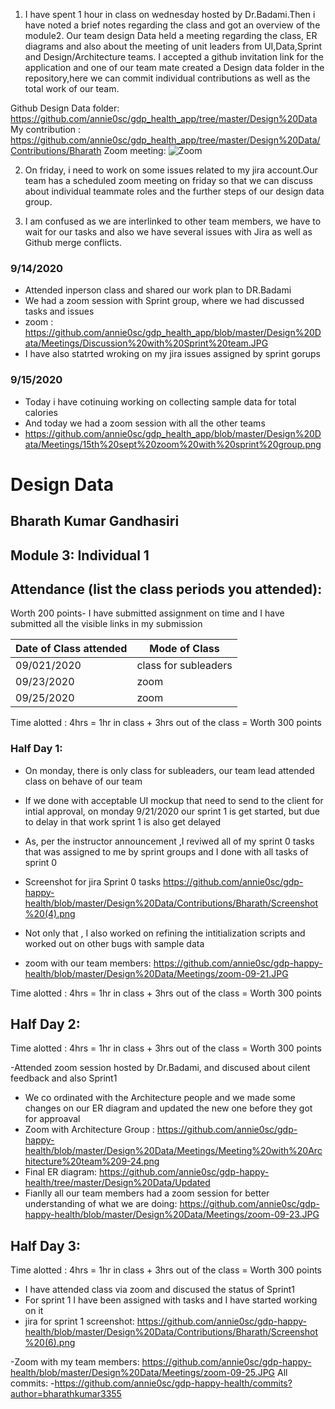 1. I have spent 1 hour in class on wednesday hosted by Dr.Badami.Then i have noted a brief notes regarding the class and got an overview of the module2. Our team design Data held a meeting regarding the class, ER diagrams and also about the meeting of unit leaders from UI,Data,Sprint and Design/Architecture teams. I accepted a github invitation link for the application and one of our team mate created a Design data folder in the repository,here we can commit individual contributions as well as the total work of our team.

Github Design Data folder: https://github.com/annie0sc/gdp_health_app/tree/master/Design%20Data
My contribution : https://github.com/annie0sc/gdp_health_app/tree/master/Design%20Data/Contributions/Bharath
Zoom meeting: ![Zoom](https://github.com/annie0sc/gdp_health_app/blob/master/Design%20Data/Zoom_Meeting.png)

2. On friday, i need to work on some issues related to my jira account.Our team has a scheduled zoom meeting on friday so that we can discuss about individual teammate roles and the further steps of our design data group.

3. I am confused as we are interlinked to other team members, we have to wait for our tasks and also we have several issues with Jira as well as Github merge conflicts.
### 9/14/2020
- Attended inperson class and shared our work plan to DR.Badami
- We had a zoom session with Sprint group, where we had discussed tasks and issues 
- zoom : https://github.com/annie0sc/gdp_health_app/blob/master/Design%20Data/Meetings/Discussion%20with%20Sprint%20team.JPG
- I have also statrted wroking on my jira issues assigned by sprint gorups 
### 9/15/2020
- Today i have cotinuing working on collecting sample data for total calories 
- And today we had a zoom session with all the other teams 
- https://github.com/annie0sc/gdp_health_app/blob/master/Design%20Data/Meetings/15th%20sept%20zoom%20with%20sprint%20group.png



# Design Data 
## Bharath Kumar Gandhasiri
## Module 3: Individual 1
## Attendance (list the class periods you attended):
Worth 200 points- I have submitted assignment on time and I have submitted all the visible links in my submission 

| Date of Class attended | Mode of Class |
|------------------------|---------------|
| 09/021/2020 | class for subleaders | 
| 09/23/2020 | zoom |
| 09/25/2020 | zoom | 

Time alotted : 4hrs = 1hr in class + 3hrs out of the class = Worth 300 points

### Half Day 1:
- On monday, there is only class for subleaders, our team lead attended class on behave of our team 
- If we done with acceptable UI mockup that need to send to the client for intial approval, on monday 9/21/2020 our sprint 1 is get started, but due to delay in that work sprint 1 is also get delayed 
- As, per the instructor announcement ,I reviwed all  of my sprint 0 tasks that was assigned to me by sprint groups and I done with all tasks of sprint 0
- Screenshot for jira Sprint 0 tasks
https://github.com/annie0sc/gdp-happy-health/blob/master/Design%20Data/Contributions/Bharath/Screenshot%20(4).png

- Not only that , I also worked on refining the intitialization scripts and worked out on other bugs with sample data
- zoom with our team members: https://github.com/annie0sc/gdp-happy-health/blob/master/Design%20Data/Meetings/zoom-09-21.JPG

Time alotted : 4hrs = 1hr in class + 3hrs out of the class = Worth 300 points

## Half Day 2:
Time alotted : 4hrs = 1hr in class + 3hrs out of the class = Worth 300 points

 -Attended zoom session hosted by Dr.Badami, and  discused about cilent feedback and also Sprint1 
 - We co ordinated with the Architecture people and we made some changes on our ER diagram and updated the new one before they got for approaval 
 - Zoom with Architecture Group :
https://github.com/annie0sc/gdp-happy-health/blob/master/Design%20Data/Meetings/Meeting%20with%20Architecture%20team%209-24.png
 - Final ER diagram:
 https://github.com/annie0sc/gdp-happy-health/tree/master/Design%20Data/Updated
 - Fianlly all our team members had a zoom session for better understanding of what we are doing:
 https://github.com/annie0sc/gdp-happy-health/blob/master/Design%20Data/Meetings/zoom-09-23.JPG



## Half Day 3:
Time alotted : 4hrs = 1hr in class + 3hrs out of the class = Worth 300 points
- I have attended class via zoom and discused the status of Sprint1 
- For sprint 1 I have been assigned with tasks and I have started working on it 
- jira for sprint 1 screenshot:
https://github.com/annie0sc/gdp-happy-health/blob/master/Design%20Data/Contributions/Bharath/Screenshot%20(6).png

-Zoom with my team members: https://github.com/annie0sc/gdp-happy-health/blob/master/Design%20Data/Meetings/zoom-09-25.JPG
All commits:
-https://github.com/annie0sc/gdp-happy-health/commits?author=bharathkumar3355
